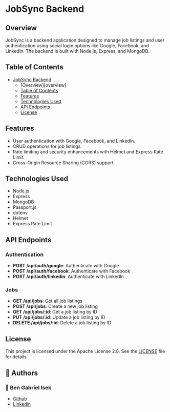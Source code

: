 # JobSync Backend

## Overview

JobSync is a backend application designed to manage job listings and user authentication using social login options like Google, Facebook, and LinkedIn. The backend is built with Node.js, Express, and MongoDB.

## Table of Contents

- [JobSync Backend](#jobsync-backend)
  - [Overview][overview]
  - [Table of Contents](#table-of-contents)
  - [Features](#features)
  - [Technologies Used](#technologies-used)
  - [API Endpoints](#api-endpoints)
  - [License](#license)

## Features

- User authentication with Google, Facebook, and LinkedIn.
- CRUD operations for job listings.
- Rate limiting and security enhancements with Helmet and Express Rate Limit.
- Cross-Origin Resource Sharing (CORS) support.

## Technologies Used

- Node.js
- Express
- MongoDB
- Passport.js
- dotenv
- Helmet
- Express Rate Limit

## API Endpoints

### Authentication

- **POST /api/auth/google**: Authenticate with Google
- **POST /api/auth/facebook**: Authenticate with Facebook
- **POST /api/auth/linkedin**: Authenticate with LinkedIn

### Jobs

- **GET /api/jobs**: Get all job listings
- **POST /api/jobs**: Create a new job listing
- **GET /api/jobs/:id**: Get a job listing by ID
- **PUT /api/jobs/:id**: Update a job listing by ID
- **DELETE /api/jobs/:id**: Delete a job listing by ID

## License

This project is licensed under the Apache License 2.0. See the [LICENSE](LICENSE) file for details.

## :pencil: **Authors**
### :man: Ben Gabriel Isek
- [Github](https://github.com/Isek7)
- [Linkedin](https://www.linkedin.com/in/ben-gabriel-isek-811552176/)
